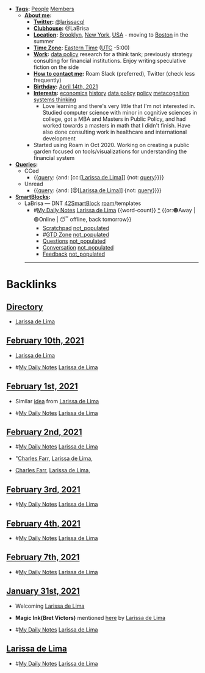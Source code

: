 - **[Tags](<Tags.md>):** [People](<People.md>) [Members](<Members.md>)
    - **[About me](<About me.md>):**
        - **[Twitter](<Twitter.md>):** [@larissacql](https://twitter.com/larissacql)
        - **[Clubhouse](<Clubhouse.md>):** @LaBrisa
        - **[Location](<Location.md>):** [Brooklyn](<Brooklyn.md>), [New York](<New York.md>), [USA](<USA.md>) - moving to [Boston](<Boston.md>) in the summer
        - **[Time Zone](<Time Zone.md>):** [Eastern Time](<Eastern Time.md>) ([UTC](<UTC.md>) -5:00)
        - **[Work](<Work.md>):** [data policy](<data policy.md>) research for a think tank; previously strategy consulting for financial institutions.  Enjoy writing speculative fiction on the side
        - **[How to contact me](<How to contact me.md>):** Roam Slack (preferred), Twitter (check less frequently)
        - **[Birthday](<Birthday.md>):** [April 14th, 2021](<April 14th, 2021.md>)
        - **[Interests](<Interests.md>):** [economics](<economics.md>) [history](<history.md>) [data policy](<data policy.md>) [policy](<policy.md>) [metacognition](<metacognition.md>) [systems thinking](<systems thinking.md>)
            - Love learning and there's very little that I'm not interested in.  Studied computer science with minor in cognitive sciences in college, got a MBA and Masters in Public Policy, and had worked towards a masters in math that I didn't finish.  Have also done consulting work in healthcare and international development
        - Started using Roam in Oct 2020.  Working on creating a public garden focused on tools/visualizations for understanding the financial system
- **[Queries](<Queries.md>):**
    - CCed
        - {{[query](<query.md>): {and: [cc:[[Larissa de Lima](<cc:[[Larissa de Lima.md>)]] {not: [query](<query.md>)}}}}
    - Unread
        - {{[query](<query.md>): {and: [@[[Larissa de Lima](<@[[Larissa de Lima.md>)]] {not: [query](<query.md>)}}}}
- **[SmartBlocks](<SmartBlocks.md>):**
    - LaBrisa — DNT [42SmartBlock](<42SmartBlock.md>) [roam](<roam.md>)/templates
        - #[My Daily Notes](<My Daily Notes.md>) [Larissa de Lima](<Larissa de Lima.md>) {{word-count}} [*]([ldl](<ldl.md>)) {{or:🟠Away | 🟢Online | 😴 offline, back tomorrow}}
            - [Scratchpad](<Scratchpad.md>) [not_populated](<not_populated.md>)
            - #[GTD Zone](<GTD Zone.md>) [not_populated](<not_populated.md>)
            - [Questions](<Questions.md>) [not_populated](<not_populated.md>)
            - [Conversation](<Conversation.md>)  [not_populated](<not_populated.md>)
            - [Feedback](<Feedback.md>) [not_populated](<not_populated.md>)
        - ---

# Backlinks
## [Directory](<Directory.md>)
- [Larissa de Lima](<Larissa de Lima.md>)

## [February 10th, 2021](<February 10th, 2021.md>)
- [Larissa de Lima](<Larissa de Lima.md>)

- #[My Daily Notes](<My Daily Notes.md>) [Larissa de Lima](<Larissa de Lima.md>)

## [February 1st, 2021](<February 1st, 2021.md>)
- Similar [idea](((7UZ275DjI))) from [Larissa de Lima](<Larissa de Lima.md>)

- #[My Daily Notes](<My Daily Notes.md>) [Larissa de Lima](<Larissa de Lima.md>)

## [February 2nd, 2021](<February 2nd, 2021.md>)
- #[My Daily Notes](<My Daily Notes.md>) [Larissa de Lima](<Larissa de Lima.md>)

- "[Charles Farr](<Charles Farr.md>), [Larissa de Lima](<Larissa de Lima.md>),

- [Charles Farr](<Charles Farr.md>), [Larissa de Lima](<Larissa de Lima.md>),

## [February 3rd, 2021](<February 3rd, 2021.md>)
- #[My Daily Notes](<My Daily Notes.md>) [Larissa de Lima](<Larissa de Lima.md>)

## [February 4th, 2021](<February 4th, 2021.md>)
- #[My Daily Notes](<My Daily Notes.md>) [Larissa de Lima](<Larissa de Lima.md>)

## [February 7th, 2021](<February 7th, 2021.md>)
- #[My Daily Notes](<My Daily Notes.md>) [Larissa de Lima](<Larissa de Lima.md>)

## [January 31st, 2021](<January 31st, 2021.md>)
- Welcoming [Larissa de Lima](<Larissa de Lima.md>)

- __Magic Ink(Bret Victors)__ mentioned [here](((PHA4b1MZj))) by [Larissa de Lima](<Larissa de Lima.md>)

- #[My Daily Notes](<My Daily Notes.md>) [Larissa de Lima](<Larissa de Lima.md>)

## [Larissa de Lima](<Larissa de Lima.md>)
- #[My Daily Notes](<My Daily Notes.md>) [Larissa de Lima](<Larissa de Lima.md>)

